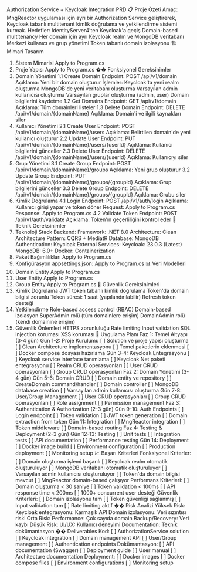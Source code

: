 Authorization Service + Keycloak Integration PRD
📋 Proje Özeti
Amaç:
MngReactor uygulaması için ayrı bir Authorization Service geliştirerek, Keycloak tabanlı multitenant kimlik doğrulama ve yetkilendirme sistemi kurmak.
Hedefler:
IdentityServer4'ten Keycloak'a geçiş
Domain-based multitenancy
Her domain için ayrı Keycloak realm ve MongoDB veritabanı
Merkezi kullanıcı ve grup yönetimi
Token tabanlı domain izolasyonu
🏗️ Mimari Tasarım
1. Sistem Mimarisi
Apply to Program.cs
2. Proje Yapısı
Apply to Program.cs
�� Fonksiyonel Gereksinimler
1. Domain Yönetimi
1.1 Create Domain
Endpoint: POST /api/v1/domain
Açıklama: Yeni bir domain oluşturur
İşlemler:
Keycloak'ta yeni realm oluşturma
MongoDB'de yeni veritabanı oluşturma
Varsayılan admin kullanıcısı oluşturma
Varsayılan gruplar oluşturma (admin, user)
Domain bilgilerini kaydetme
1.2 Get Domains
Endpoint: GET /api/v1/domain
Açıklama: Tüm domainleri listeler
1.3 Delete Domain
Endpoint: DELETE /api/v1/domain/{domainName}
Açıklama: Domain'i ve ilgili kaynakları siler
2. Kullanıcı Yönetimi
2.1 Create User
Endpoint: POST /api/v1/domain/{domainName}/users
Açıklama: Belirtilen domain'de yeni kullanıcı oluşturur
2.2 Update User
Endpoint: PUT /api/v1/domain/{domainName}/users/{userId}
Açıklama: Kullanıcı bilgilerini günceller
2.3 Delete User
Endpoint: DELETE /api/v1/domain/{domainName}/users/{userId}
Açıklama: Kullanıcıyı siler
3. Grup Yönetimi
3.1 Create Group
Endpoint: POST /api/v1/domain/{domainName}/groups
Açıklama: Yeni grup oluşturur
3.2 Update Group
Endpoint: PUT /api/v1/domain/{domainName}/groups/{groupId}
Açıklama: Grup bilgilerini günceller
3.3 Delete Group
Endpoint: DELETE /api/v1/domain/{domainName}/groups/{groupId}
Açıklama: Grubu siler
4. Kimlik Doğrulama
4.1 Login
Endpoint: POST /api/v1/auth/login
Açıklama: Kullanıcı girişi yapar ve token döner
Request:
Apply to Program.cs
Response:
Apply to Program.cs
4.2 Validate Token
Endpoint: POST /api/v1/auth/validate
Açıklama: Token'ın geçerliliğini kontrol eder
🔧 Teknik Gereksinimler
1. Teknoloji Stack
Backend:
Framework: .NET 8.0
Architecture: Clean Architecture
Pattern: CQRS + MediatR
Database: MongoDB
Authentication: Keycloak
External Services:
Keycloak: 23.0.3 (Latest)
MongoDB: 6.0+
Docker: Containerization
2. Paket Bağımlılıkları
Apply to Program.cs
3. Konfigürasyon
appsettings.json:
Apply to Program.cs
📊 Veri Modelleri
1. Domain Entity
Apply to Program.cs
2. User Entity
Apply to Program.cs
3. Group Entity
Apply to Program.cs
🔐 Güvenlik Gereksinimleri
1. Kimlik Doğrulama
JWT token tabanlı kimlik doğrulama
Token'da domain bilgisi zorunlu
Token süresi: 1 saat (yapılandırılabilir)
Refresh token desteği
2. Yetkilendirme
Role-based access control (RBAC)
Domain-based izolasyon
SuperAdmin rolü (tüm domainlere erişim)
DomainAdmin rolü (kendi domainine erişim)
3. Güvenlik Önlemleri
HTTPS zorunluluğu
Rate limiting
Input validation
SQL injection koruması
XSS koruması
🚀 Uygulama Planı
Faz 1: Temel Altyapı (3-4 gün)
Gün 1-2: Proje Kurulumu
[ ] Solution ve proje yapısı oluşturma
[ ] Clean Architecture implementasyonu
[ ] Temel paketlerin eklenmesi
[ ] Docker compose dosyası hazırlama
Gün 3-4: Keycloak Entegrasyonu
[ ] Keycloak service interface tanımlama
[ ] Keycloak.Net paketi entegrasyonu
[ ] Realm CRUD operasyonları
[ ] User CRUD operasyonları
[ ] Group CRUD operasyonları
Faz 2: Domain Yönetimi (3-4 gün)
Gün 5-6: Domain CRUD
[ ] Domain entity ve repository
[ ] CreateDomain command/handler
[ ] Domain controller
[ ] MongoDB database creation
[ ] Varsayılan admin kullanıcısı oluşturma
Gün 7-8: User/Group Management
[ ] User CRUD operasyonları
[ ] Group CRUD operasyonları
[ ] Role assignment
[ ] Permission management
Faz 3: Authentication & Authorization (2-3 gün)
Gün 9-10: Auth Endpoints
[ ] Login endpoint
[ ] Token validation
[ ] JWT token generation
[ ] Domain extraction from token
Gün 11: Integration
[ ] MngReactor integration
[ ] Token middleware
[ ] Domain-based routing
Faz 4: Testing & Deployment (2-3 gün)
Gün 12-13: Testing
[ ] Unit tests
[ ] Integration tests
[ ] API documentation
[ ] Performance testing
Gün 14: Deployment
[ ] Docker image build
[ ] Environment configuration
[ ] Production deployment
[ ] Monitoring setup
📈 Başarı Kriterleri
Fonksiyonel Kriterler:
[ ] Domain oluşturma işlemi başarılı
[ ] Keycloak realm otomatik oluşturuluyor
[ ] MongoDB veritabanı otomatik oluşturuluyor
[ ] Varsayılan admin kullanıcısı oluşturuluyor
[ ] Token'da domain bilgisi mevcut
[ ] MngReactor domain-based çalışıyor
Performans Kriterleri:
[ ] Domain oluşturma < 30 saniye
[ ] Token validation < 100ms
[ ] API response time < 200ms
[ ] 1000+ concurrent user desteği
Güvenlik Kriterleri:
[ ] Domain izolasyonu tam
[ ] Token güvenliği sağlanmış
[ ] Input validation tam
[ ] Rate limiting aktif
�� Risk Analizi
Yüksek Risk:
Keycloak entegrasyonu: Karmaşık API
Domain izolasyonu: Veri sızıntısı riski
Orta Risk:
Performance: Çok sayıda domain
Backup/Recovery: Veri kaybı
Düşük Risk:
UI/UX: Kullanıcı deneyimi
Documentation: Teknik dokümantasyon
�� Deliverables
Kod:
[ ] AuthorizationService solution
[ ] Keycloak integration
[ ] Domain management API
[ ] User/Group management
[ ] Authentication endpoints
Dokümantasyon:
[ ] API documentation (Swagger)
[ ] Deployment guide
[ ] User manual
[ ] Architecture documentation
Deployment:
[ ] Docker images
[ ] Docker compose files
[ ] Environment configurations
[ ] Monitoring setup